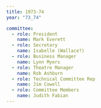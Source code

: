 ```yaml
---
title: 1973-74
year: "73_74"

committee:
  - role: President
    name: Mark Everett
  - role: Secretary
    name: Isabelle (Wallace?)
  - role: Business Manager
    name: Lynn Myers
  - role: Theatre Manager
    name: Rob Ashburn
  - role: Technical Committee Rep
    name: Jim Cowell
  - role: Committee Members
    name: Judith Fabian
---
```


